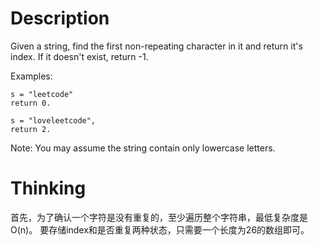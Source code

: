 # Description
Given a string, find the first non-repeating character in it and return it's index. If it doesn't exist, return -1.

Examples:
```
s = "leetcode"
return 0.

s = "loveleetcode",
return 2.
```

Note: You may assume the string contain only lowercase letters.

# Thinking
首先，为了确认一个字符是没有重复的，至少遍历整个字符串，最低复杂度是O(n)。
要存储index和是否重复两种状态，只需要一个长度为26的数组即可。
